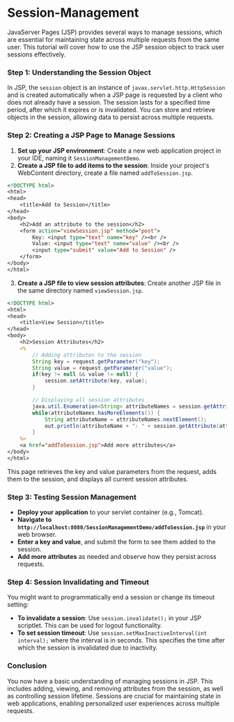 # Session-Management

JavaServer Pages (JSP) provides several ways to manage sessions, which are essential for maintaining state across multiple requests from the same user. This tutorial will cover how to use the JSP session object to track user sessions effectively.

### Step 1: Understanding the Session Object
In JSP, the `session` object is an instance of `javax.servlet.http.HttpSession` and is created automatically when a JSP page is requested by a client who does not already have a session. The session lasts for a specified time period, after which it expires or is invalidated. You can store and retrieve objects in the session, allowing data to persist across multiple requests.

### Step 2: Creating a JSP Page to Manage Sessions
1. **Set up your JSP environment**: Create a new web application project in your IDE, naming it `SessionManagementDemo`.
2. **Create a JSP file to add items to the session**: Inside your project's WebContent directory, create a file named `addToSession.jsp`.

```jsp
<!DOCTYPE html>
<html>
<head>
    <title>Add to Session</title>
</head>
<body>
    <h2>Add an attribute to the session</h2>
    <form action="viewSession.jsp" method="post">
        Key: <input type="text" name="key" /><br />
        Value: <input type="text" name="value" /><br />
        <input type="submit" value="Add to Session" />
    </form>
</body>
</html>
```

3. **Create a JSP file to view session attributes**: Create another JSP file in the same directory named `viewSession.jsp`.

```jsp
<!DOCTYPE html>
<html>
<head>
    <title>View Session</title>
</head>
<body>
    <h2>Session Attributes</h2>
    <% 
        // Adding attributes to the session
        String key = request.getParameter("key");
        String value = request.getParameter("value");
        if(key != null && value != null) {
            session.setAttribute(key, value);
        }

        // Displaying all session attributes
        java.util.Enumeration<String> attributeNames = session.getAttributeNames();
        while(attributeNames.hasMoreElements()) {
            String attributeName = attributeNames.nextElement();
            out.println(attributeName + ": " + session.getAttribute(attributeName) + "<br>");
        }
    %>
    <a href="addToSession.jsp">Add more attributes</a>
</body>
</html>
```

This page retrieves the key and value parameters from the request, adds them to the session, and displays all current session attributes.

### Step 3: Testing Session Management
- **Deploy your application** to your servlet container (e.g., Tomcat).
- **Navigate to `http://localhost:8080/SessionManagementDemo/addToSession.jsp`** in your web browser.
- **Enter a key and value**, and submit the form to see them added to the session.
- **Add more attributes** as needed and observe how they persist across requests.

### Step 4: Session Invalidating and Timeout
You might want to programmatically end a session or change its timeout setting:

- **To invalidate a session**: Use `session.invalidate();` in your JSP scriptlet. This can be used for logout functionality.
- **To set session timeout**: Use `session.setMaxInactiveInterval(int interval);` where the interval is in seconds. This specifies the time after which the session is invalidated due to inactivity.

### Conclusion
You now have a basic understanding of managing sessions in JSP. This includes adding, viewing, and removing attributes from the session, as well as controlling session lifetime. Sessions are crucial for maintaining state in web applications, enabling personalized user experiences across multiple requests.
